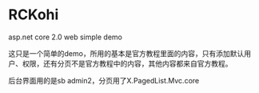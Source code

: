 # RCKohi
asp.net core 2.0 web simple demo

这只是一个简单的demo，所用的基本是官方教程里面的内容，只有添加默认用户、权限，还有分页不是官方教程中的内容，其他内容都来自官方教程。

后台界面用的是sb admin2，分页用了X.PagedList.Mvc.core
